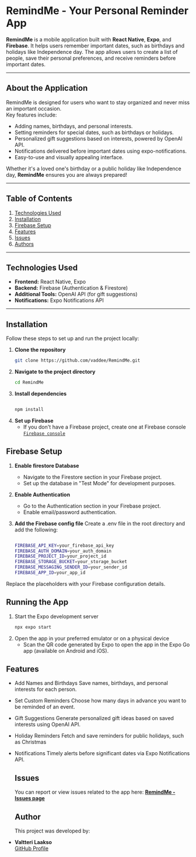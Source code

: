 # RemindMe - Your Personal Reminder App

**RemindMe** is a mobile application built with **React Native**, **Expo**, and **Firebase**. It helps users remember important dates, such as birthdays and holidays like Independence day. The app allows users to create a list of people, save their personal preferences, and receive reminders before important dates.

---

## **About the Application**

RemindMe is designed for users who want to stay organized and never miss an important occasion.  
Key features include:

- Adding names, birthdays, and personal interests.
- Setting reminders for special dates, such as birthdays or holidays.
- Personalized gift suggestions based on interests, powered by OpenAI API.
- Notifications delivered before important dates using expo-notifications.
- Easy-to-use and visually appealing interface.

Whether it's a loved one's birthday or a public holiday like Independence day, **RemindMe** ensures you are always prepared!

--- 

## **Table of Contents**

1. [Technologies Used](#technologies-used)
2. [Installation](#installation)
3. [Firebase Setup](#firebase-setup)
4. [Features](#features)
5. [Issues](#issues)
6. [Authors](#authors)


---

## **Technologies Used**

- **Frontend:** React Native, Expo
- **Backend:** Firebase (Authentication & Firestore)
- **Additional Tools:** OpenAI API (for gift suggestions)
- **Notifications:** Expo Notifications API

---

## **Installation**

Follow these steps to set up and run the project locally:

1. **Clone the repository**
   ```bash
   git clone https://github.com/vaddee/RemindMe.git
2. **Navigate to the project directory**
   ```bash
   cd RemindMe
3. **Install dependencies**
   ```bash

   npm install
4. **Set up Firebase**
   - If you don't have a Firebase project, create one at Firebase console [`Firebase console`](https://console.firebase.google.com/)

## **Firebase Setup**

1. **Enable firestore Database**
   - Navigate to the Firestore section in your Firebase project.
   - Set up the database in "Test Mode" for development purposes.
2. **Enable Authentication**
   - Go to the Authentication section in your Firebase project.
   - Enable email/password authentication.
3. **Add the Firebase config file**
   Create a .env file in the root directory and add the following:
   
   ```bash

   FIREBASE_API_KEY=your_firebase_api_key
   FIREBASE_AUTH_DOMAIN=your_auth_domain
   FIREBASE_PROJECT_ID=your_project_id
   FIREBASE_STORAGE_BUCKET=your_storage_bucket
   FIREBASE_MESSAGING_SENDER_ID=your_sender_id
   FIREBASE_APP_ID=your_app_id
Replace the placeholders with your Firebase configuration details.

## **Running the App**
1. Start the Expo development server
    ```bash
   npx expo start
2. Open the app in your preferred emulator or on a physical device
   - Scan the QR code generated by Expo to open the app in the Expo Go app (available on Android and iOS).
## **Features**
- Add Names and Birthdays
  Save names, birthdays, and personal interests for each person.
- Set Custom Reminders
  Choose how many days in advance you want to be reminded of an event.
- Gift Suggestions
  Generate personalized gift ideas based on saved interests using OpenAI API.
- Holiday Reminders
  Fetch and save reminders for public holidays, such as Christmas
- Notifications
  Timely alerts before significant dates via Expo Notifications API.
  
  ## **Issues**
  You can report or view issues related to the app here:
  [**RemindMe - Issues page**](https://github.com/vaddee/RemindMe/issues)

  ## **Author**

  This project was developed by:
 - **Valtteri Laakso**  
  [GitHub Profile](https://github.com/vaddee)




     

